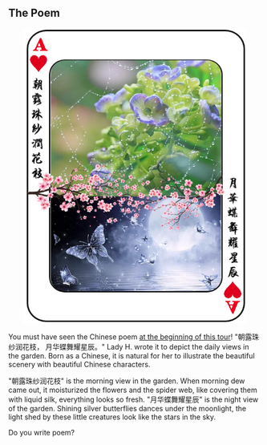 ## The Poem


<p align="center">
<img src="https://github.com/lady-h-world/My_Garden/blob/main/images/Garden_Museum_images/the_poem.png" width="444" height="588" />
</p>

You must have seen the Chinese poem [at the beginning of this tour][1]! "朝露珠纱润花枝， 月华蝶舞耀星辰。" Lady H. wrote it to depict the daily views in the garden. Born as a Chinese, it is natural for her to illustrate the beautiful scenery with beautiful Chinese characters.

"朝露珠纱润花枝" is the morning view in the garden. When morning dew came out, it moisturized the flowers and the spider web, like covering them with liquid silk, everything looks so fresh. "月华蝶舞耀星辰" is the night view of the garden. Shining silver butterflies dances under the moonlight, the light shed by these little creatures look like the stars in the sky.

Do you write poem?



[1]:https://github.com/lady-h-world/My_Garden/tree/main
